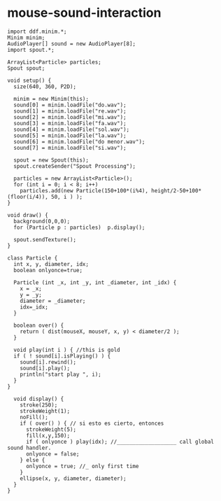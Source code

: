 # mouse-sound-interaction

    import ddf.minim.*;
    Minim minim;
    AudioPlayer[] sound = new AudioPlayer[8];
    import spout.*;

    ArrayList<Particle> particles; 
    Spout spout;

    void setup() {
      size(640, 360, P2D);

      minim = new Minim(this);
      sound[0] = minim.loadFile("do.wav");
      sound[1] = minim.loadFile("re.wav");
      sound[2] = minim.loadFile("mi.wav");
      sound[3] = minim.loadFile("fa.wav");
      sound[4] = minim.loadFile("sol.wav");
      sound[5] = minim.loadFile("la.wav");
      sound[6] = minim.loadFile("do menor.wav");
      sound[7] = minim.loadFile("si.wav");

      spout = new Spout(this);
      spout.createSender("Spout Processing");

      particles = new ArrayList<Particle>();
      for (int i = 0; i < 8; i++)
        particles.add(new Particle(150+100*(i%4), height/2-50+100*(floor(i/4)), 50, i ) );
    }

    void draw() {
      background(0,0,0);
      for (Particle p : particles)  p.display();

      spout.sendTexture();
    }

    class Particle {
      int x, y, diameter, idx;
      boolean onlyonce=true;

      Particle (int _x, int _y, int _diameter, int _idx) {
        x = _x;
        y = _y;
        diameter = _diameter;
        idx=_idx;
      }

      boolean over() {
        return ( dist(mouseX, mouseY, x, y) < diameter/2 );
      }

      void play(int i ) { //this is gold
      if ( ! sound[i].isPlaying() ) {
        sound[i].rewind();
        sound[i].play();
        println("start play ", i);
      }
    }

      void display() {
        stroke(250);
        strokeWeight(1);
        noFill();
        if ( over() ) { // si esto es cierto, entonces
          strokeWeight(5);
          fill(x,y,150);
          if ( onlyonce ) play(idx); //___________________ call global sound handler.
          onlyonce = false;
        } else {
          onlyonce = true; //_ only first time
        }    
        ellipse(x, y, diameter, diameter);
      }
    }

